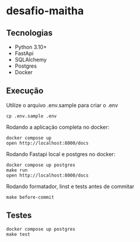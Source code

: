 # desafio-maitha

## Tecnologias

- Python 3.10+
- FastApi
- SQLAlchemy
- Postgres
- Docker

## Execução

Utilize o arquivo .env.sample para criar o .env
```shell
cp .env.sample .env
```

Rodando a aplicação completa no docker:
```shell
docker compose up
open http://localhost:8000/docs
```

Rodando Fastapi local e postgres no docker:
```shell
docker compose up postgres
make run
open http://localhost:8000/docs
```

Rodando formatador, linst e tests antes de commitar
```shell
make before-commit
```

## Testes

```shell
docker compose up postgres
make test
```